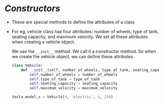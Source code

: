 _Constructors_
==

- These are special methods to define the attributes of a class

- For eg, vehicle class has four attributes: number of wheels, type of tank, seating capacity, and maximum velocity. We set all these attributes when creating a vehicle object.

    We use the `__init__` method. We call it a constructor method. So when we create the vehicle object, we can define these attributes.

    ```python
    class Vehicle:
        def __init__(self, number_of_wheels, type_of_tank, seating_capacity, maximum_velocity):
            self.number_of_wheels = number_of_wheels
            self.type_of_tank = type_of_tank
            self.seating_capacity = seating_capacity
            self.maximum_velocity = maximum_velocity
    
    tesla_model_s = Vehicle(4, 'electric', 5, 250)
    ```


